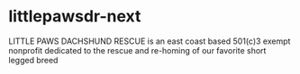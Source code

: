 # littlepawsdr-next
LITTLE PAWS DACHSHUND RESCUE is an east coast based 501(c)3 exempt nonprofit dedicated to the rescue and re-homing of our favorite short legged breed
